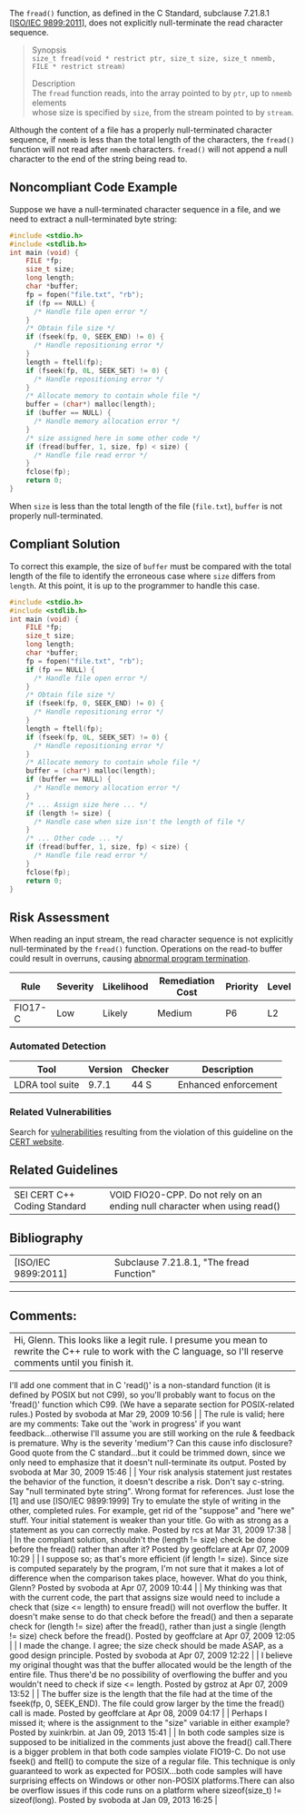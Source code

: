 The `fread()` function, as defined in the C Standard, subclause 7.21.8.1 \[[ISO/IEC 9899:2011](AA.-Bibliography_87152170.html#AA.Bibliography-ISO-IEC9899-2011)\], does not explicitly null-terminate the read character sequence.
> Synopsis  
> `size_t fread(void * restrict ptr, size_t size, size_t nmemb, FILE * restrict stream)`
>
> Description  
> The `fread` function reads, into the array pointed to by `ptr`, up to `nmemb` elements  
> whose size is specified by `size`, from the stream pointed to by `stream`.

Although the content of a file has a properly null-terminated character sequence, if `nmemb` is less than the total length of the characters, the `fread()` function will not read after `nmemb` characters. `fread()` will not append a null character to the end of the string being read to.
## Noncompliant Code Example
Suppose we have a null-terminated character sequence in a file, and we need to extract a null-terminated byte string:
``` c
#include <stdio.h>
#include <stdlib.h>
int main (void) {
    FILE *fp;
    size_t size;
    long length;
    char *buffer;
    fp = fopen("file.txt", "rb");
    if (fp == NULL) {
      /* Handle file open error */
    }
    /* Obtain file size */
    if (fseek(fp, 0, SEEK_END) != 0) {
      /* Handle repositioning error */
    }
    length = ftell(fp);
    if (fseek(fp, 0L, SEEK_SET) != 0) {
      /* Handle repositioning error */
    }
    /* Allocate memory to contain whole file */
    buffer = (char*) malloc(length);
    if (buffer == NULL) {
      /* Handle memory allocation error */
    }
    /* size assigned here in some other code */
    if (fread(buffer, 1, size, fp) < size) {
      /* Handle file read error */
    }
    fclose(fp);
    return 0;
}
```
When `size` is less than the total length of the file (`file.txt`), `buffer` is not properly null-terminated.
## Compliant Solution
To correct this example, the size of `buffer` must be compared with the total length of the file to identify the erroneous case where `size` differs from `length`. At this point, it is up to the programmer to handle this case.
``` c
#include <stdio.h>
#include <stdlib.h>
int main (void) {
    FILE *fp;
    size_t size;
    long length;
    char *buffer;
    fp = fopen("file.txt", "rb");
    if (fp == NULL) {
      /* Handle file open error */
    }
    /* Obtain file size */
    if (fseek(fp, 0, SEEK_END) != 0) {
      /* Handle repositioning error */
    }
    length = ftell(fp);
    if (fseek(fp, 0L, SEEK_SET) != 0) {
      /* Handle repositioning error */
    }
    /* Allocate memory to contain whole file */
    buffer = (char*) malloc(length);
    if (buffer == NULL) {
      /* Handle memory allocation error */
    }
    /* ... Assign size here ... */
    if (length != size) {
      /* Handle case when size isn't the length of file */
    }
    /* ... Other code ... */
    if (fread(buffer, 1, size, fp) < size) {
      /* Handle file read error */
    }
    fclose(fp);
    return 0;
}
```
## Risk Assessment
When reading an input stream, the read character sequence is not explicitly null-terminated by the `fread()` function. Operations on the read-to buffer could result in overruns, causing [abnormal program termination](BB.-Definitions_87152273.html#BB.Definitions-abnormaltermination).

| Rule | Severity | Likelihood | Remediation Cost | Priority | Level |
| ----|----|----|----|----|----|
| FIO17-C | Low | Likely | Medium | P6 | L2 |

### Automated Detection

| Tool | Version | Checker | Description |
| ----|----|----|----|
| LDRA tool suite | 9.7.1 | 44 S | Enhanced enforcement |

### Related Vulnerabilities
Search for [vulnerabilities](BB.-Definitions_87152273.html#BB.Definitions-vulnerability) resulting from the violation of this guideline on the [CERT website](https://www.kb.cert.org/vulnotes/bymetric?searchview&query=FIELD+KEYWORDS+contains+FIO17-C).
## Related Guidelines

|  |  |
| ----|----|
| SEI CERT C++ Coding Standard | VOID FIO20-CPP. Do not rely on an ending null character when using read() |

## Bibliography

|  |  |
| ----|----|
| [ISO/IEC 9899:2011] | Subclause 7.21.8.1, "The fread Function" |

------------------------------------------------------------------------
[](https://wiki.sei.cmu.edu/confluence/pages/viewpage.action?pageId=87152134) [](../c/Rec_%2009_%20Input%20Output%20_FIO_) [](../c/FIO18-C_%20Never%20expect%20fwrite__%20to%20terminate%20the%20writing%20process%20at%20a%20null%20character)
## Comments:

|  |
| ----|
| Hi, Glenn. This looks like a legit rule. I presume you mean to rewrite the C++ rule to work with the C language, so I'll reserve comments until you finish it.
I'll add one comment that in C 'read()' is a non-standard function (it is defined by POSIX but not C99), so you'll probably want to focus on the 'fread()' function which C99. (We have a separate section for POSIX-related rules.)
                                        Posted by svoboda at Mar 29, 2009 10:56
                                     |
| The rule is valid; here are my comments:
    Take out the 'work in progress' if you want feedback...otherwise I'll assume you are still working on the rule & feedback is premature.
    Why is the severity 'medium'? Can this cause info disclosure?
    Good quote from the C standard...but it could be trimmed down, since we only need to emphasize that it doesn't null-terminate its output.
                                        Posted by svoboda at Mar 30, 2009 15:46
                                     |
| Your risk analysis statement just restates the behavior of the function, it doesn't describe a risk.
Don't say c-string.  Say "null terminated byte string".
Wrong format for references.  Just lose the [1] and use [ISO/IEC 9899:1999]
Try to emulate the style of writing in the other, completed rules.  For example, get rid of the "suppose" and "here we" stuff.
Your initial statement is weaker than your title.  Go with as strong as a statement as you can correctly make.
                                        Posted by rcs at Mar 31, 2009 17:38
                                     |
| In the compliant solution, shouldn't the (length != size) check be done before the fread() rather than after it?
                                        Posted by geoffclare at Apr 07, 2009 10:29
                                     |
| I suppose so; as that's more efficient (if length != size). Since size is computed separately by the program, I'm not sure that it makes a lot of difference when the comparison takes place, however. What do you think, Glenn?
                                        Posted by svoboda at Apr 07, 2009 10:44
                                     |
| My thinking was that with the current code, the part that assigns size would need to include a check that (size <= length) to ensure fread() will not overflow the buffer.  It doesn't make sense to do that check before the fread() and then a separate check for (length != size) after the fread(), rather than just a single (length != size) check before the fread().
                                        Posted by geoffclare at Apr 07, 2009 12:05
                                     |
| I made the change. I agree; the size check should be made ASAP, as a good design principle.
                                        Posted by svoboda at Apr 07, 2009 12:22
                                     |
| I believe my original thought was that the buffer allocated would be the length of the entire file. Thus there'd be no possibility of overflowing the buffer and you wouldn't need to check if size <= length.
                                        Posted by gstroz at Apr 07, 2009 13:52
                                     |
| The buffer size is the length that the file had at the time of the fseek(fp, 0, SEEK_END).  The file could grow larger by the time the fread() call is made.
                                        Posted by geoffclare at Apr 08, 2009 04:17
                                     |
| Perhaps I missed it; where is the assignment to the "size" variable in either example?
                                        Posted by xuinkrbin. at Jan 09, 2013 15:41
                                     |
| In both code samples size is supposed to be initialized in the comments just above the fread() call.There is a bigger problem in that both code samples violate FIO19-C. Do not use fseek() and ftell() to compute the size of a regular file. This technique is only guaranteed to work as expected for POSIX...both code samples will have surprising effects on Windows or other non-POSIX platforms.There can also be overflow issues if this code runs on a platform where sizeof(size_t) != sizeof(long).
                                        Posted by svoboda at Jan 09, 2013 16:25
                                     |

